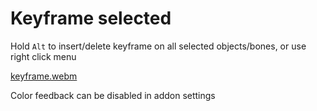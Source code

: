 # Keyframe selected 


Hold ``Alt`` to insert/delete keyframe on all selected objects/bones, or use right click menu


[keyframe.webm](https://github.com/user-attachments/assets/6536c15b-d412-41aa-b1e6-f3eb543eac9c)

Color feedback can be disabled in addon settings
